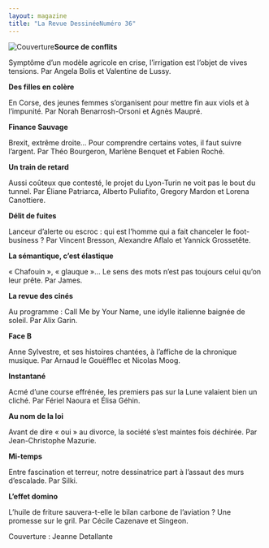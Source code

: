```yaml
---
layout: magazine
title: "La Revue DessinéeNuméro 36"
---
```

![Couverture](/img/larevuedessinee-36.png)**Source de conflits** 

Symptôme d’un modèle agricole en crise, l’irrigation est l’objet de vives tensions. Par Angela Bolis et Valentine de Lussy.

**Des filles en colère** 

En Corse, des jeunes femmes s’organisent pour mettre fin aux viols et à l’impunité. Par Norah Benarrosh-Orsoni et Agnès Maupré.

**Finance Sauvage** 

Brexit, extrême droite... Pour comprendre certains votes, il faut suivre l’argent. Par Théo Bourgeron, Marlène Benquet et Fabien Roché.

**Un train de retard** 

Aussi coûteux que contesté, le projet du Lyon-Turin ne voit pas le bout du tunnel. Par Éliane Patriarca, Alberto Puliafito, Gregory Mardon et Lorena Canottiere.

**Délit de fuites** 

Lanceur d’alerte ou escroc : qui est l’homme qui a fait chanceler le foot-business ? Par Vincent Bresson, Alexandre Aflalo et Yannick Grossetête.

**La sémantique, c’est élastique** 

« Chafouin », « glauque »... Le sens des mots n’est pas toujours celui qu’on leur prête. Par James.

**La revue des cinés** 

Au programme : Call Me by Your Name, une idylle italienne baignée de soleil. Par Alix Garin.

**Face B** 

Anne Sylvestre, et ses histoires chantées, à l’affiche de la chronique musique. Par Arnaud le Gouëfflec et Nicolas Moog.

**Instantané** 

Acmé d’une course effrénée, les premiers pas sur la Lune valaient bien un cliché. Par Fériel Naoura et Élisa Géhin.

**Au nom de la loi** 

Avant de dire « oui » au divorce, la société s’est maintes fois déchirée. Par Jean-Christophe Mazurie.

**Mi-temps** 

Entre fascination et terreur, notre dessinatrice part à l’assaut des murs d’escalade. Par Silki.

**L’effet domino** 

L’huile de friture sauvera-t-elle le bilan carbone de l’aviation ? Une promesse sur le gril. Par Cécile Cazenave et Singeon.

Couverture : Jeanne Detallante
